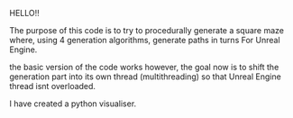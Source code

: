 HELLO!!


The purpose of this code is to try to procedurally generate a square maze where, using 4 generation algorithms, generate paths in turns For Unreal Engine.

the basic version of the code works however, the goal now is to shift the generation part into its own thread (multithreading) so that Unreal Engine thread isnt overloaded.


I have created a python visualiser.
